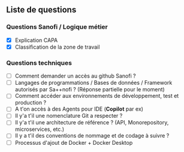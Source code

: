 ## Liste de questions

### Questions Sanofi / Logique métier

- [x] Explication CAPA 
- [x] Classification de la zone de travail 

### Questions techniques 

- [ ] Comment demander un accès au github Sanofi ?
- [ ] Langages de programmations / Bases de données / Framework autorisés par Sa++nofi ? (Réponse partielle pour le moment)
- [ ]  Comment accéder aux environnements de développement, test et production ?
- [ ]  A t'on accès à des Agents pour IDE (**Copilot** par ex) 
- [ ]  Il y'a t'il une nomenclature Git a respecter ? 
- [ ]  Il y'a t'il une architecture de référence ? (API, Monorepository, microservices, etc.)
- [ ]  Il y a t'il des conventions de nommage et de codage à suivre ?
- [ ]  Processus d'ajout de Docker + Docker Desktop